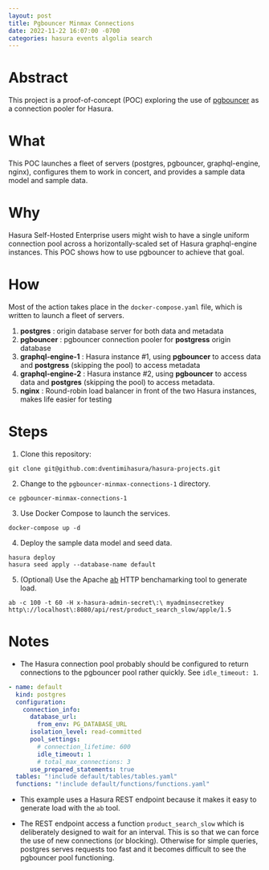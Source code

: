 ```yaml
---
layout: post
title: Pgbouncer Minmax Connections
date: 2022-11-22 16:07:00 -0700
categories: hasura events algolia search
---
```

# Abstract #

This project is a proof-of-concept (POC) exploring the use of
[pgbouncer](https://www.pgbouncer.org/ "pgbouncer") as a connection
pooler for Hasura.

# What #

This POC launches a fleet of servers (postgres, pgbouncer,
graphql-engine, nginx), configures them to work in concert, and
provides a sample data model and sample data.

# Why #

Hasura Self-Hosted Enterprise users might wish to have a single
uniform connection pool across a horizontally-scaled set of Hasura
graphql-engine instances.  This POC shows how to use pgbouncer to
achieve that goal.

# How #

Most of the action takes place in the `docker-compose.yaml` file,
which is written to launch a fleet of servers.

1. **postgres** : origin database server for both data and metadata
2. **pgbouncer** : pgbouncer connection pooler for **postgress**
   origin database
3. **graphql-engine-1** : Hasura instance #1, using **pgbouncer** to
   access data and **postgress** (skipping the pool) to access
   metadata
4. **graphql-engine-2** : Hasura instance #2, using **pgbouncer** to
   access data and **postgres** (skipping the pool) to access metadata. 
5. **nginx** : Round-robin load balancer in front of the two Hasura
   instances, makes life easier for testing

# Steps #

1. Clone this repository:

```shell
git clone git@github.com:dventimihasura/hasura-projects.git
```

2. Change to the `pgbouncer-minmax-connections-1` directory.

```shell
ce pgbouncer-minmax-connections-1
```

3. Use Docker Compose to launch the services.

```shell
docker-compose up -d
```

4. Deploy the sample data model and seed data.

```shell
hasura deploy
hasura seed apply --database-name default
```

5. (Optional) Use the Apache
   [ab](https://httpd.apache.org/docs/2.4/programs/ab.html) HTTP
   benchamarking tool to generate load.
   
   
```shell
ab -c 100 -t 60 -H x-hasura-admin-secret\:\ myadminsecretkey http\://localhost\:8080/api/rest/product_search_slow/apple/1.5
```

# Notes #

  * The Hasura connection pool probably should be configured to return
    connections to the pgbouncer pool rather quickly.  See
    `idle_timeout: 1`.
	
```yaml
- name: default
  kind: postgres
  configuration:
    connection_info:
      database_url:
        from_env: PG_DATABASE_URL
      isolation_level: read-committed
      pool_settings:
        # connection_lifetime: 600
        idle_timeout: 1
        # total_max_connections: 3
      use_prepared_statements: true
  tables: "!include default/tables/tables.yaml"
  functions: "!include default/functions/functions.yaml"
```
	
  * This example uses a Hasura REST endpoint because it makes it easy
    to generate load with the `ab` tool.

  * The REST endpoint access a function `product_search_slow` which is
    deliberately designed to wait for an interval.  This is so that
    we can force the use of new connections (or blocking).  Otherwise
    for simple queries, postgres serves requests too fast and it
    becomes difficult to see the pgbouncer pool functioning.
